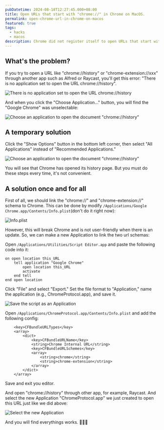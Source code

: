 ```yaml
---
pubDatetime: 2024-08-18T12:27:45.000+08:00
title: Open URLs that start with "chrome://" in Chrome on MacOS.
permalink: open-chrome-url-in-chrome-on-macos
featured: true
tags:
  - hacks
  - macos
description: Chrome did not register itself to open URLs that start with "chrome://". I'm going to share some tips on how to fix this.
---
```


## What's the problem?

If you try to open a URL like "chrome://history" or "chrome-extension://xxx" through another app such as Alfred or Raycast, you'll get this error: "There is no application set to open the URL chrome://history".

![There is no application set to open the URL chrome://history](https://imgur.com/la4J1tl.png)

And when you click the "Choose Application..." button, you will find the "Google Chrome" was unselectable:

![Choose an application to open the document "chrome://history"](https://i.imgur.com/dXJbGM5.png)

## A temporary solution

Click the "Show Options" button in the bottom left corner, then select "All Applications" instead of "Recommended Applications."

![Choose an application to open the document "chrome://history"](https://i.imgur.com/jCriWOa.png)

You will see that Chrome has opened its history page. But you must do these steps every time, it's not convenient.

## A solution once and for all

First of all, we should link the "chrome://" and "chrome-extension://" schema to Chrome. This can be done by modify `/Applications/Google Chrome.app/Contents/Info.plist`(don't do it right now):

![Info.plist](https://i.imgur.com/hSMLciU.png)

However, this will break Chrome and is not user-friendly when there is an update. So, we can make a new Application to link the two url schemas:

Open `/Applications/Utilities/Script Editor.app` and paste the following code into it:

```
on open location this_URL
	tell application "Google Chrome"
		open location this_URL
		activate
	end tell
end open location
```

Click "File" and select "Export." Set the file format to "Application," name the application (e.g., ChromeProtocol.app), and save it.

![Save the script as an Application](https://i.imgur.com/FxvcL5U.png)

Open `/Applications/ChromeProtocol.app/Contents/Info.plist` and add the following config:

```
	<key>CFBundleURLTypes</key>
	<array>
		<dict>
			<key>CFBundleURLName</key>
			<string>Chrome Internal URL</string>
			<key>CFBundleURLSchemes</key>
			<array>
				<string>chrome</string>
				<string>chrome-extension</string>
			</array>
		</dict>
	</array>
```

Save and exit you editor.

And open "chrome://history" through other app, for example, Raycast. And select the new Application "ChromeProtocol.app" we just created to open this URL just like we did above:

![Select the new Application](https://i.imgur.com/joYWA16.png)

And you will find everythings works. 🎉🎉🎉
